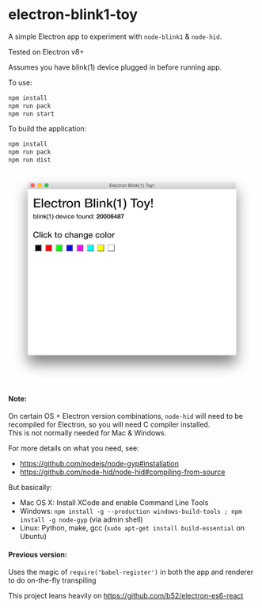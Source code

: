 # electron-blink1-toy

A simple Electron app to experiment with `node-blink1` & `node-hid`.

Tested on Electron v8+

Assumes you have blink(1) device plugged in before running app.

To use:
```
npm install
npm run pack
npm run start
```

To build the application:
```
npm install
npm run pack
npm run dist
```

![screenshot](./screenshot.png)

#### Note:
On certain OS + Electron version combinations, `node-hid` will need to be
recompiled for Electron, so you will need C compiler installed.  
This is not normally needed for Mac & Windows.

For more details on what you need, see:
* https://github.com/nodejs/node-gyp#installation
* https://github.com/node-hid/node-hid#compiling-from-source

But basically:

* Mac OS X: Install XCode and enable Command Line Tools
* Windows: `npm install -g --production windows-build-tools ; npm install -g node-gyp` (via admin shell)
* Linux: Python, make, gcc (`sudo apt-get install build-essential` on Ubuntu)

#### Previous version:
Uses the magic of `require('babel-register')` in both the app and renderer to do on-the-fly transpiling

This project leans heavily on https://github.com/b52/electron-es6-react
